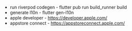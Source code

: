 * run riverpod codegen - flutter pub run build_runner build
* generate l10n - flutter gen-l10n
* apple developer - https://developer.apple.com/
* appstore connect - https://appstoreconnect.apple.com/